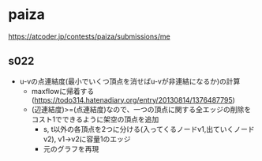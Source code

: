 # paiza

https://atcoder.jp/contests/paiza/submissions/me

## s022

- u-vの点連結度(最小でいくつ頂点を消せばu-vが非連結になるか)の計算
  - maxflowに帰着する(https://todo314.hatenadiary.org/entry/20130814/1376487795)
  - (辺連結度)>=(点連結度)なので、一つの頂点に関する全エッジの削除をコスト1でできるように架空の頂点を追加
      - s, t以外の各頂点を2つに分ける(入ってくるノードv1,出ていくノードv2), v1->v2に容量1のエッジ
      - 元のグラフを再現
